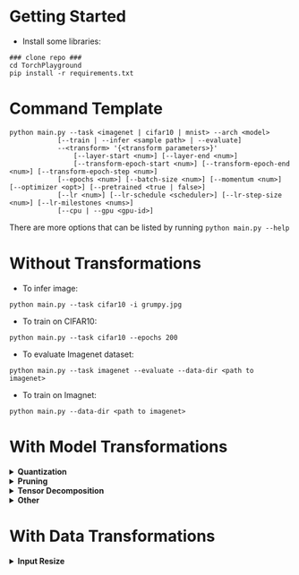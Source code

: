 # Getting Started
- Install some libraries:
```
### clone repo ###
cd TorchPlayground
pip install -r requirements.txt
```

# Command Template
```
python main.py --task <imagenet | cifar10 | mnist> --arch <model>
            [--train | --infer <sample path> | --evaluate]
            --<transform> '{<transform parameters>}'
                [--layer-start <num>] [--layer-end <num>]
                [--transform-epoch-start <num>] [--transform-epoch-end <num>] [--transform-epoch-step <num>]
            [--epochs <num>] [--batch-size <num>] [--momentum <num>] [--optimizer <opt>] [--pretrained <true | false>]
            [--lr <num>] [--lr-schedule <scheduler>] [--lr-step-size <num>] [--lr-milestones <nums>]
            [--cpu | --gpu <gpu-id>]
```

There are more options that can be listed by running `python main.py --help`

# Without Transformations

- To infer image:
```
python main.py --task cifar10 -i grumpy.jpg
```

- To train on CIFAR10:
```
python main.py --task cifar10 --epochs 200
```

- To evaluate Imagenet dataset:
```
python main.py --task imagenet --evaluate --data-dir <path to imagenet>
```

- To train on Imagnet:
```
python main.py --data-dir <path to imagenet>
```

# With Model Transformations
<details>
<summary><b>Quantization</b></summary>

- To convert convolution to APoT 5-bit quantized convolution:
```
python main.py -i grumpy.jpg --apot '{"bit": 5}'
```

- To convert convolution and linear layers to HAQ 4-bit quantization:
```
python main.py -i grumpy.jpg --haq '{"w_bit": 5, "a_bit": 5}'
```

- To quantize convolution and linear layers using DeepShift:
```
python main.py --deepshift '{"shift_type": "PS"}'
```
</details>

<details>
<summary><b>Pruning</b></summary>

- Unstructured pruning with 90% sparsity based on L1 norm:
```
python main.py --task cifar10 --epochs 200 --prune '{"amount": 0.9, "type": "l1_unstructured"}'
```

- Structured pruning with 50% filters removed based on L0 norm:
```
python main.py --task cifar10 --epochs 200 --prune '{"amount": 0.9, "type": "ln_structured", "n": 0}'
```

- Global unstructured pruning with 90% sparsity based on L1 norm:
```
python main.py --task cifar10 --epochs 200 --global-prune '{"amount": 0.9, "pruning_method": "L1Unstructured"}'
```
</details>

<details>
<summary><b>Tensor Decomposition</b></summary>

- To perform Tucker decomposition
```
python main.py --data-dir ~/datasets/imagenet --tucker-decompose '{"ranks":[20,20]}' --task imagenet --pretrained True --arch resnet18 --layer-start 1
```

- To perform depthwise decomposition
```
python main.py --data-dir ~/datasets/imagenet --depthwise-decompose '{"threshold":0.3}' --task imagenet --pretrained True --arch resnet18 --layer-start 1
```
</details>

<details>
<summary><b>Other</b></summary>

- To increase stride of convolution and upsample
```
python main.py -i grumpy.jpg --convup '{"scale": 2, "mode": "bilinear"}'
```
</details>

# With Data Transformations

<details>
<summary><b>Input Resize</b></summary>

- To downsize input images:
```
python main.py --resize-input '{"size":[15,15]}' --task cifar10 --pretrained False --arch resnet20
```

- To downsize every other epoch
```
python main.py --resize-input '{"size":[15,15]}' --task cifar10 --pretrained False --arch resnet20 --transform-epoch-start 0 --transform-epoch-end 200 --transform-epoch-step 2
```
</details>